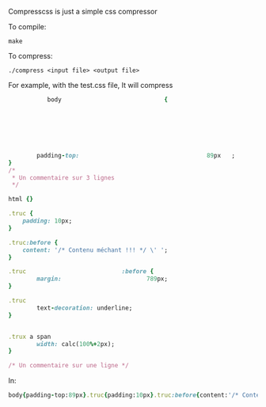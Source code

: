 Compresscss is just a simple css compressor

To compile:
```
make
```

To compress:
```
./compress <input file> <output file>
```

For example, with the test.css file, It will compress
```ruby
           body 							{







		padding-top: 									89px   ;
}
/*
 * Un commentaire sur 3 lignes
 */

html {}

.truc {
	padding: 10px;
}

.truc:before {
	content: '/* Contenu méchant !!! */ \' ';
}

.truc                           :before {
        margin:                        789px;
}

.truc                                                                                                   a {
        text-decoration: underline;
}


.trux a span																						{
		width: calc(100%+2px);
}

/* Un commentaire sur une ligne */
```

In:

```ruby
body{padding-top:89px}.truc{padding:10px}.truc:before{content:'/* Contenu méchant !!! */ \' '}.truc :before{margin:789px}.truc a{text-decoration:underline}.trux a span{width:calc(100% + 2px)}
```
